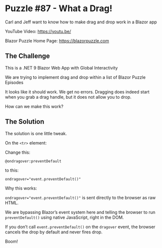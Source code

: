 # Puzzle #87 - What a Drag!

Carl and Jeff want to know how to make drag and drop work in a Blazor app

YouTube Video: https://youtu.be/

Blazor Puzzle Home Page: https://blazorpuzzle.com

## The Challenge

This is a .NET 9 Blazor Web App with Global Interactivity

We are trying to implement drag and drop within a list of Blazor Puzzle Episodes

It looks like it should work. We get no errors. Dragging does indeed start when you grab a drag handle, but it does not allow you to drop.

How can we make this work?

## The Solution

The solution is one little tweak.

On the `<tr>` element:

Change this:

```
@ondragover:preventDefault
```

to this:

```
ondragover="event.preventDefault()"
```

Why this works:

`ondragover="event.preventDefault()"` is sent directly to the browser as raw HTML.

We are bypassing Blazor’s event system here and telling the browser to run `preventDefault()` using native JavaScript, right in the DOM.

If you don’t call `event.preventDefault()` on the `dragover` event, the browser cancels the drop by default and never fires drop.

Boom!
